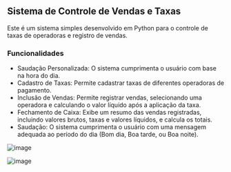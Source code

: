 ## Sistema de Controle de Vendas e Taxas
Este é um sistema simples desenvolvido em Python para o controle de taxas de operadoras e registro de vendas.

### Funcionalidades
- Saudação Personalizada: O sistema cumprimenta o usuário com base na hora do dia.
- Cadastro de Taxas: Permite cadastrar taxas de diferentes operadoras de pagamento.
- Inclusão de Vendas: Permite registrar vendas, selecionando uma operadora e calculando o valor líquido após a aplicação da taxa.
- Fechamento de Caixa: Exibe um resumo das vendas registradas, incluindo valores brutos, taxas e valores líquidos, e calcula os totais.
- Saudação: O sistema cumprimenta o usuário com uma mensagem adequada ao período do dia (Bom dia, Boa tarde, ou Boa noite).


![image](https://github.com/user-attachments/assets/fda8e5fd-e11b-48af-be4f-c0b2b64cb587)

![image](https://github.com/user-attachments/assets/f244ffc3-0c79-400c-8a0c-3f705e4253cb)


